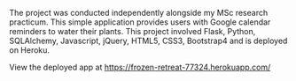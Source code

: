 The project was conducted independently alongside my MSc research practicum. This simple application provides users with Google calendar reminders to water their plants. This project involved Flask, Python, SQLAlchemy, Javascript, jQuery, HTML5, CSS3, Bootstrap4 and is deployed on Heroku. 

View the deployed app at https://frozen-retreat-77324.herokuapp.com/
